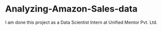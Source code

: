 # Analyzing-Amazon-Sales-data
I am done this project as a Data Scientist Intern at Unified Mentor Pvt. Ltd.
